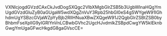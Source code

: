 VXNlcjogdGVzdCAxCkJvdDogSXQgc2VlbXMgbGlrZSB5b3UgbWlnaHQgYmUgdGVzdGluZyB0aGUgaW5wdXQgZnVuY3Rpb25hbGl0eS4gSWYgeW91IGhhdmUgYSBzcGVjaWZpYyBjb2RlIHNuaXBwZXQgeW91J2QgbGlrZSBtZSB0byBhbmFseXplIG9yIGRlYnVnLCBwbGVhc2UgcHJvdmlkZSBpdCwgYW5kIEknbGwgYmUgaGFwcHkgdG8gaGVscCE=
